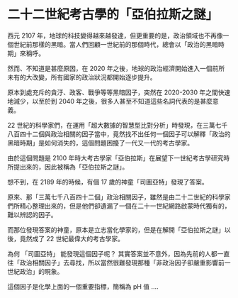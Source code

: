 # 二十二世紀考古學的「亞伯拉斯之謎」

西元 2107 年，地球的科技變得越來越發達，但更重要的是，政治領域也不再像一個世紀前那樣的黑暗。當人們回顧一世紀前的那個時代，總會以「政治的黑暗時期」來稱呼。

然而、不知道是甚麼原因，在 2020 年之後，地球的政治經濟開始進入一個前所未有的大改變，所有國家的政治狀況都開始逐步提升。

原本到處充斥的貪汙、政客、戰爭等等黑暗因子，突然在 2020-2030 年之間快速地減少，以至於到 2040 年之後，很多人甚至不知道這些名詞代表的是甚麼意義。

22 世紀的科學家們，在運用「超大數據的智慧型比對分析」時發現，在三萬七千八百四十二個與政治相關的因子當中，竟然找不出任何一個因子可以解釋「政治的黑暗時期」是如何消失的，這個問題困擾了一代又一代的考古學家。

由於這個問題是 2100 年時大考古學家「亞伯拉斯」在展望下一世紀考古學研究時所提出來的，因此被稱為「亞伯拉斯之謎」。

想不到，在 2189 年的時候，有個 17 歲的神童「司圖亞特」發現了答案。

原來、那「三萬七千八百四十二個」政治相關因子，雖然是由二十二世紀的科學家們所精心整理出來的，但是他們卻遺漏了一個在二十一世紀網路啟蒙時代獨有的，難以辨認的因子。

而那位發現答案的神童，原本是立志當化學家的，但是在解開「亞伯拉斯之謎」以後，竟然成了 22 世紀最偉大的考古學家。

為何 「司圖亞特」 能發現這個因子呢？ 其實答案並不意外，因為先前的人都一直往「政治相關因子」去尋找，所以當然很難發現那種「非政治因子卻嚴重影響前一世紀政治」的現象。

這個因子是化學上面的一個重要指標，簡稱為 pH 值 ....
